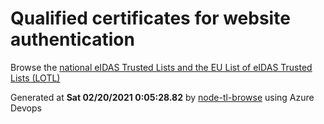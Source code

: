 # Qualified certificates for website authentication 
 Browse the [national eIDAS Trusted Lists and the EU List of eIDAS Trusted Lists (LOTL)](https://webgate.ec.europa.eu/tl-browser/#/) 
 
 
Generated at **Sat 02/20/2021  0:05:28.82** by [node-tl-browse](https://github.com/ymedlop/node-tl-browser) using Azure Devops 
